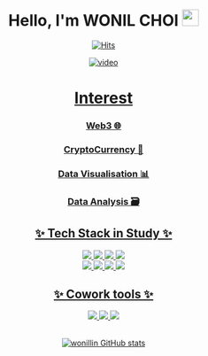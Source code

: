 <div align="center">

# Hello, I'm WONIL CHOI <img src="https://www.emojiall.com/images/240/skype/1f525.png" width="30px"/>

[![Hits](https://hits.seeyoufarm.com/api/count/incr/badge.svg?url=https%3A%2F%2Fgithub.com%2Fwonillin%2Fwonillin&count_bg=%2379C83D&title_bg=%234469DF&icon=mediafire.svg&icon_color=%23E7E7E7&title=hits&edge_flat=false)](https://hits.seeyoufarm.com)

<a href="https://imgbb.com/"><img src="https://i.ibb.co/Wv6QfFk/video.gif" alt="video" border="0"></a><br /><a target='_blank' href='https://imgbb.com/'>
  
# Interest
### Web3 🌐</br>
### CryptoCurrency 🍕</br>
### Data Visualisation 📊</br>
### Data Analysis 🗃️
  
  
## ✨ Tech Stack in Study ✨

<div>
<img src="https://img.shields.io/badge/HTML-E34F26?style=flat&logo=HTML5&logoColor=white"/>
<img src="https://img.shields.io/badge/CSS3-F68212?style=flat&logo=CSS3&logoColor=white"/>
<img src="https://img.shields.io/badge/-JavaScript-F7DF1E?style=flat&logo=JavaScript&logoColor=white"/>
<img src="https://img.shields.io/badge/React-61DAFB?style=flat&logo=React&logoColor=white"/>
</br>
<img src="https://img.shields.io/badge/JAVA-FF7800?style=flat&logo=JAVA&logoColor=white">
<img src="https://img.shields.io/badge/MYSQL-4479A1?style=flat&logo=MYSQL&logoColor=white">
<img src="https://img.shields.io/badge/python-3776AB?style=flat&logo=python&logoColor=white">
<img src="https://img.shields.io/badge/tableau-E97627?style=flat&logo=tableau&logoColor=white">

</div>

## ✨ Cowork tools ✨

<div>
<img src="https://img.shields.io/badge/Slack-4A154B?style=flat-square&logo=Slack&logoColor=white"/>
<img src="https://img.shields.io/badge/Postman-FF6C37?style=flat-square&logo=Postman&logoColor=white"/>
<img src="https://img.shields.io/badge/Notion-000000?style=flat-square&logo=Notion&logoColor=white"/>
<br/>
<br/>
</div>


[![wonillin GitHub stats](https://github-readme-stats.vercel.app/api?username=wonillin&theme=tokyonight&show_icons=true)](https://github.com/wonillin/github-readme-stats)



</div>
